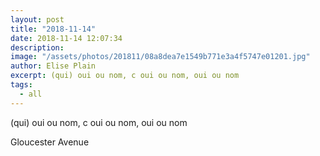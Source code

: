 ```yaml
---
layout: post
title: "2018-11-14"
date: 2018-11-14 12:07:34
description: 
image: "/assets/photos/201811/08a8dea7e1549b771e3a4f5747e01201.jpg"
author: Elise Plain
excerpt: (qui) oui ou nom, c oui ou nom, oui ou nom
tags: 
  - all
---
```


(qui) oui ou nom, c oui ou nom, oui ou nom
<p></p>
Gloucester Avenue
